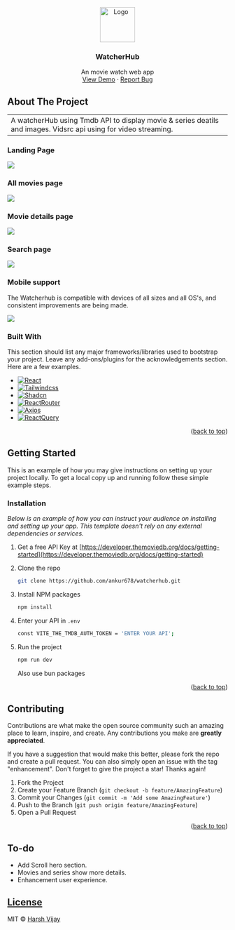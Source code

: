  <br />
<br /> 
<br />
<div align="center">
  <a href="https://github.com/othneildrew/Best-README-Template">
    <img src="images/logo.png" alt="Logo" width="80" height="80">
  </a>

  <h3 align="center">WatcherHub</h3>

  <p align="center">
    An movie watch web app
    <br />
    <a href="https://watcherhub.netlify.app/">View Demo</a>
    ·
    <a href="https://github.com/ankur678/watcherhub/issues/new">Report Bug</a>
    <!-- <a href="https://github.com/othneildrew/Best-README-Template/issues/new?labels=enhancement&template=feature-request---.md">Request Feature</a> -->
  </p>
</div>

## About The Project

<table>
<tr>
<td>
  A watcherHub using Tmdb API to display movie & series deatils and images. Vidsrc api using for video streaming.
</td>
</tr>
</table>

### Landing Page

![](https://res.cloudinary.com/dx9lhxxaa/image/upload/v1712664704/projects_assets/watcherhub/watcherhub_home_qzipma.png)

### All movies page

![](https://res.cloudinary.com/dx9lhxxaa/image/upload/v1712664705/projects_assets/watcherhub/watcherhub_all_movies_bxjzgd.png)

### Movie details page

![](https://res.cloudinary.com/dx9lhxxaa/image/upload/v1712665144/projects_assets/watcherhub/watcherhub_movie_details_tgkdbs.png)

### Search page

![](https://res.cloudinary.com/dx9lhxxaa/image/upload/v1712664706/projects_assets/watcherhub/watcherhub_search_qdvd8r.png)

### Mobile support

The Watcherhub is compatible with devices of all sizes and all OS's, and consistent improvements are being made.

![](https://res.cloudinary.com/dx9lhxxaa/image/upload/v1712669866/projects_assets/watcherhub/Desktop_-_7_k76g91.png)

### Built With

This section should list any major frameworks/libraries used to bootstrap your project. Leave any add-ons/plugins for the acknowledgements section. Here are a few examples.

- [![React][React.js]][React-url]
- [![Tailwindcss][Tailwindcss.com]][Tailwindcss-url]
- [![Shadcn][Shadcn.com]][Shadcn-url]
- [![ReactRouter][ReactRouter.com]][ReactRouter-url]
- [![Axios][Axios.com]][Axios-url]
- [![ReactQuery][ReactQuery.com]][ReactQuery-url]

<p align="right">(<a href="#readme-top">back to top</a>)</p>

## Getting Started

This is an example of how you may give instructions on setting up your project locally.
To get a local copy up and running follow these simple example steps.

<!-- ### Prerequisites -->

### Installation

_Below is an example of how you can instruct your audience on installing and setting up your app. This template doesn't rely on any external dependencies or services._

1. Get a free API Key at [https://developer.themoviedb.org/docs/getting-started](https://developer.themoviedb.org/docs/getting-started)

2. Clone the repo
   ```sh
   git clone https://github.com/ankur678/watcherhub.git
   ```
3. Install NPM packages
   ```sh
   npm install
   ```
4. Enter your API in `.env`
   ```sh
   const VITE_THE_TMDB_AUTH_TOKEN = 'ENTER YOUR API';
   ```
5. Run the project
   ```sh
   npm run dev
   ```
   Also use bun packages

<p align="right">(<a href="#readme-top">back to top</a>)</p>

## Contributing

Contributions are what make the open source community such an amazing place to learn, inspire, and create. Any contributions you make are **greatly appreciated**.

If you have a suggestion that would make this better, please fork the repo and create a pull request. You can also simply open an issue with the tag "enhancement".
Don't forget to give the project a star! Thanks again!

1. Fork the Project
2. Create your Feature Branch (`git checkout -b feature/AmazingFeature`)
3. Commit your Changes (`git commit -m 'Add some AmazingFeature'`)
4. Push to the Branch (`git push origin feature/AmazingFeature`)
5. Open a Pull Request

<p align="right">(<a href="#readme-top">back to top</a>)</p>

## To-do

- Add Scroll hero section.
- Movies and series show more details.
- Enhancement user experience.

## [License](https://github.com/iharsh234/WebApp/blob/master/LICENSE.md)

MIT © [Harsh Vijay ](https://github.com/iharsh234)

[React.js]: https://img.shields.io/badge/React-20232A?style=for-the-badge&logo=react&logoColor=61DAFB
[React-url]: https://reactjs.org/
[Tailwindcss.com]: https://img.shields.io/badge/Tailwind_CSS-38B2AC?style=for-the-badge&logo=tailwind-css&logoColor=white
[Tailwindcss-url]: https://tailwindcss.com/
[Shadcn.com]: https://img.shields.io/badge/shadcn%2Fui-000000?style=for-the-badge&logo=shadcnui&logoColor=white
[Shadcn-url]: https://ui.shadcn.com/
[Axios.com]: https://img.shields.io/badge/axios-671ddf?&style=for-the-badge&logo=axios&logoColor=white
[Axios-url]: https://axios-http.com/
[ReactRouter.com]: https://img.shields.io/badge/React_Router-CA4245?style=for-the-badge&logo=react-router&logoColor=white
[ReactRouter-url]: https://reactrouter.com/en/main
[ReactQuery.com]: https://img.shields.io/badge/React_Query-FF4154?style=for-the-badge&logo=ReactQuery&logoColor=white
[ReactQuery-url]: https://tanstack.com/
